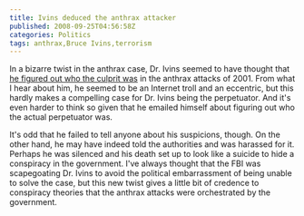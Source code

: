 ```yaml
---
title: Ivins deduced the anthrax attacker
published: 2008-09-25T04:56:58Z
categories: Politics
tags: anthrax,Bruce Ivins,terrorism
---
```


In a bizarre twist in the anthrax case, Dr. Ivins seemed to have thought that <a href="http://www.nytimes.com/aponline/washington/AP-Anthrax-Investigation.html">he figured out who the culprit was</a> in the anthrax attacks of 2001.  From what I hear about him, he seemed to be an Internet troll and an eccentric, but this hardly makes a compelling case for Dr. Ivins being the perpetuator.  And it's even harder to think so given that he emailed himself about figuring out who the actual perpetuator was.

It's odd that he failed to tell anyone about his suspicions, though.  On the other hand, he may have indeed told the authorities and was harassed for it.  Perhaps he was silenced and his death set up to look like a suicide to hide a conspiracy in the government.  I've always thought that the FBI was scapegoating Dr. Ivins to avoid the political embarrassment of being unable to solve the case, but this new twist gives a little bit of credence to conspiracy theories that the anthrax attacks were orchestrated by the government.

